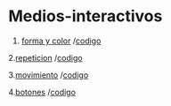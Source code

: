 # Medios-interactivos

1. [forma y color](https://majoneira13.github.io/Medios-interactivos/01/) /[codigo](https://github.com/majoneira13/Medios-interactivos/blob/master/01/sketch.js)

2.[repeticion](https://majoneira13.github.io/Medios-interactivos/02) /[codigo](https://github.com/majoneira13/Medios-interactivos/blob/master/02/sketch.js)

3.[movimiento](https://majoneira13.github.io/Medios-interactivos/03/) /[codigo](https://github.com/majoneira13/Medios-interactivos/blob/master/03/sketch.js)

4.[botones](https://majoneira13.github.io/Medios-interactivos/04.1/) /[codigo](https://github.com/majoneira13/Medios-interactivos/blob/master/04.1/sketch.js)
